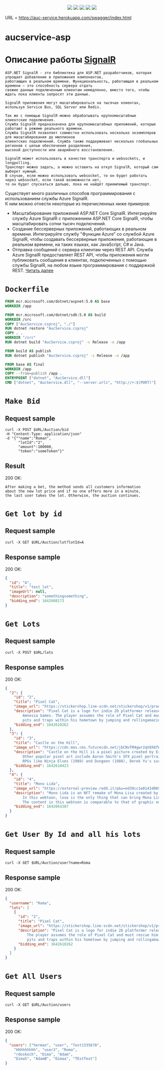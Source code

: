 <p align="center">
<img src="https://travis-ci.org/klugjo/hexo-autolinker.svg?branch=master">
<img src="https://img.shields.io/amo/stars/youtube?color=dd&label=Rate&logo=ss&logoColor=ss">
<img src="https://img.shields.io/amo/v/asd?label=version">
<img src="https://badges.frapsoft.com/os/v1/open-source.svg?v=103">
<img src="https://img.shields.io/crates/d/youtube">
 </p>
 
URL = https://auc-service.herokuapp.com/swagger/index.html
# aucservice-asp

# Описание работы [SignalR](https://docs.microsoft.com/en-us/aspnet/signalr/overview/getting-started/introduction-to-signalr)
```
ASP.NET SignalR - это библиотека для ASP.NET разработчиков, которая упрощает добавление в приложения компонентов, 
работающих в реальном времени. Функциональность, работающая в реальном времени – это способность сервера отдать 
свежие данные подключенным клиентам немедленно, вместо того, чтобы ждать пока клиенты запросят эти данные.

SignalR приложения могут масштабироваться на тысячах клиентах, используя Service Bus, SQL Server или Redis.

Так же с помощью SignalR можно обрабатывать крупномасштабные клиентские подключения.
Служба SignalR предназначена для крупномасштабных приложений, которые работают в режиме реального времени. 
Служба SignalR позволяет совместно использовать несколько экземпляров для масштабирования до миллионов 
клиентских подключений. Служба также поддерживает несколько глобальных регионов с целью обеспечения разделения, 
высокой доступности или аварийного восстановления. 

SignalR может использовать в качестве транспорта и websockets, и longpolling. 
Транспорт можно задать, а можно оставить на откуп SignalR, который сам выберет нужный.
В случае, если можно использовать websocket, то он будет работать через websocket, если такой возможности нет, 
то он будет спускаться дальше, пока не найдёт приемлемый транспорт.
```
Существует много различных способов программирования с использованием службы Azure SignalR. <br>
К ним можно отнести некоторые из перечисленных ниже примеров:

* Масштабирование приложений ASP.NET Core SignalR. Интегрируйте службу Azure SignalR с приложением ASP.NET Core SignalR, чтобы масштабировать сотни тысяч подключений.
* Создание бессерверных приложений, работающих в реальном времени. Интегрируйте службу "Функции Azure" со службой Azure SignalR, чтобы создавать бессерверные приложения, работающие в реальном времени, на таких языках, как JavaScript, C# и Java.
* Отправка сообщений с сервера клиентам через REST API. Служба Azure SignalR предоставляет REST API, чтобы приложения могли публиковать сообщения в клиентах, подключенных с помощью службы SignalR, на любом языке программирования с поддержкой REST.
[Читать далее](https://docs.microsoft.com/ru-ru/azure/azure-signalr/signalr-overview)

# `Dockerfile`

```Dockerfile
FROM mcr.microsoft.com/dotnet/aspnet:5.0 AS base
WORKDIR /app

FROM mcr.microsoft.com/dotnet/sdk:5.0 AS build
WORKDIR /src
COPY ["AucService.csproj", "./"]
RUN dotnet restore "AucService.csproj"
COPY . .
WORKDIR "/src"
RUN dotnet build "AucService.csproj" -c Release -o /app

FROM build AS publish
RUN dotnet publish "AucService.csproj" -c Release -o /app

FROM base AS final
WORKDIR /app
COPY --from=publish /app .
ENTRYPOINT ["dotnet", "AucService.dll"]
CMD ["dotnet", "AucService.dll", "--server.urls", "http://+:$(PORT)"]
```

# `Make Bid`

## Request sample

```console
curl -X POST $URL/Auction/bid 
-H "Content-Type: application/json" 
-d "{""name":"Roman",
      "lotId":"2",
      "amount":100000,
      "token":"someToken"}"
```

## Result

200 OK:

```
After making a bet, the method sends all customers information 
about the new lot price and if no one offers more in a minute, 
the last user takes the lot. Otherwise, the auction continues.
```

# `Get lot by id`

## Request sample

```console
curl -X GET $URL/Auction/lot?lotId=A
```

## Response sample

200 OK:

```json
{
  "id": "A",
  "title": "test lot",
  "imageUrl": null,
  "description": "somethingsomething",
  "bidding_end": 1642608173
}
```

# `Get Lots`

## Request sample

```console
curl -X POST $URL/lots
```

## Response samples

200 OK:
```json
{
  "2": {
    "id": "2",
    "title": "Pixel Cat",
    "image_url": "https://stickershop.line-scdn.net/stickershop/v1/product/1418294/LINEStorePC/main.png;compress=true",
    "description": "Pixel Cat is a logo for indie 2D platformer released in 2017 by 
        Amnesia Games. The player assumes the role of Pixel Cat and must rescue him from the monsters, 
        pits and traps within his hometown by jumping and rollingamazing cat.",
    "bidding_end": 1642610262
  },
  "3": {
    "id": "3",
    "title": "Castle on the Hill",
    "image_url": "https://cdn.mos.cms.futurecdn.net/jbCNvTM4gwr2qV8X8fW3ZB.png",
    "description": "Castle on the Hill is a pixel picture created by Eric Becklin in 1989. 
        Other popular pixel art include Aaron Smith's SFX pixel portraits, Marvy Todd's 
        RPGs like Ninja Elves (1989) and Dungeon (1988), Derek Yu's survival horror picture Rewek.",
    "bidding_end": 1642610423
  },
  "4": {
    "id": "4",
    "title": "Mono Lida",
    "image_url": "https://external-preview.redd.it/p&s=ed39cc1e0141d069cac38e73f0cdd324ba45e596",
    "description": "Mono Lida is an NFT remake of Mona Lisa created by artist Shinjiro Kitamura. 
        In this webtoon, love is the only thing that can bring Mona Lisa and Mono Lida together again. 
        The content in this webtoon is comparable to that of graphic novels and manga.",
    "bidding_end": 1642664387
  }
}
```

# `Get User By Id and all his lots`

## Request sample

```console
curl -X GET $URL/Auction/user?name=Roma
```

## Response sample

200 OK:

```json
{
  "username": "Roma",
  "lots": [
    {
      "id": "2",
      "title": "Pixel Cat",
      "image_url": "https://stickershop.line-scdn.net/stickershop/v1/product/1418294/LINEStorePC/main.png;compress=true",
      "description": "Pixel Cat is a logo for indie 2D platformer released in 2017 by Amnesia Games. 
          The player assumes the role of Pixel Cat and must rescue him from the monsters, 
          pits and traps within his hometown by jumping and rollingamazing cat.",
      "bidding_end": 1642610262
    }
  ]
}
```

# `Get All Users`

## Request sample

```console
curl -X GET $URL/Auction/users
```

## Response sample

200 OK:

```json
{
  "users": ["herman", "user", "Test1335678", 
    "Hhhhhhhhh", "user3", "Roma",
    "rdoskoch", "Dima", "Adam",
    "DimaS", "AdamB", "Dimaa", "TEstTest"]
}
```
